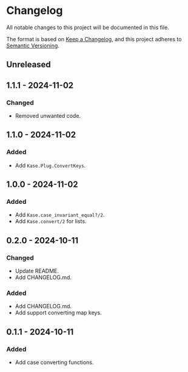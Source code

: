 # Changelog

All notable changes to this project will be documented in this file.

The format is based on [Keep a Changelog](https://keepachangelog.com/en/1.0.0/), and this project
adheres to [Semantic Versioning](https://semver.org/spec/v2.0.0.html).

## **Unreleased**

## **1.1.1** - 2024-11-02

### Changed

- Removed unwanted code.

## **1.1.0** - 2024-11-02

### Added

- Add `Kase.Plug.ConvertKeys`.

## **1.0.0** - 2024-11-02

### Added

- Add `Kase.case_invariant_equal?/2`.
- Add `Kase.convert/2` for lists.

## 0.2.0 - 2024-10-11

### Changed

- Update README.
- Add CHANGELOG.md.

### Added

- Add CHANGELOG.md.
- Add support converting map keys.


## **0.1.1** - 2024-10-11

### Added

- Add case converting functions.
